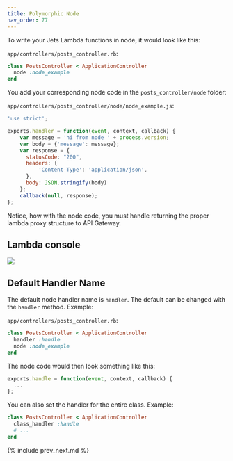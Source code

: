 ```yaml
---
title: Polymorphic Node
nav_order: 77
---
```


To write your Jets Lambda functions in node, it would look like this:

`app/controllers/posts_controller.rb`:

```ruby
class PostsController < ApplicationController
  node :node_example
end
```

You add your corresponding node code in the `posts_controller/node` folder:

`app/controllers/posts_controller/node/node_example.js`:

```javascript
'use strict';

exports.handler = function(event, context, callback) {
    var message = 'hi from node ' + process.version;
    var body = {'message': message};
    var response = {
      statusCode: "200",
      headers: {
          'Content-Type': 'application/json',
      },
      body: JSON.stringify(body)
    };
    callback(null, response);
};
```

Notice, how with the node code, you must handle returning the proper lambda proxy structure to API Gateway.

## Lambda console

![](/img/docs/poly/poly-lambda-function-node.png)

## Default Handler Name

The default node handler name is `handler`. The default can be changed with the `handler` method.  Example:

`app/controllers/posts_controller.rb`:

```ruby
class PostsController < ApplicationController
  handler :handle
  node :node_example
end
```

The node code would then look something like this:

```javascript
exports.handle = function(event, context, callback) {
  ...
};
```

You can also set the handler for the entire class. Example:

```ruby
class PostsController < ApplicationController
  class_handler :handle
  # ...
end
```

{% include prev_next.md %}